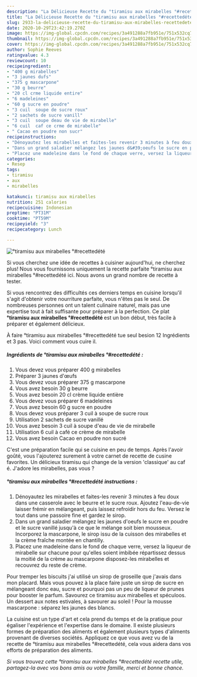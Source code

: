 ```yaml
---
description: "La Délicieuse Recette du °tiramisu aux mirabelles °#recettedété"
title: "La Délicieuse Recette du °tiramisu aux mirabelles °#recettedété"
slug: 2933-la-delicieuse-recette-du-tiramisu-aux-mirabelles-recettedete
date: 2020-10-29T23:42:19.270Z
image: https://img-global.cpcdn.com/recipes/3a491288a7fb951e/751x532cq70/tiramisu-aux-mirabelles-recettedete-photo-principale-de-la-recette.jpg
thumbnail: https://img-global.cpcdn.com/recipes/3a491288a7fb951e/751x532cq70/tiramisu-aux-mirabelles-recettedete-photo-principale-de-la-recette.jpg
cover: https://img-global.cpcdn.com/recipes/3a491288a7fb951e/751x532cq70/tiramisu-aux-mirabelles-recettedete-photo-principale-de-la-recette.jpg
author: Sophie Reeves
ratingvalue: 4.3
reviewcount: 10
recipeingredient:
- "400 g mirabelles"
- "3 jaunes dufs"
- "375 g mascarpone"
- "30 g beurre"
- "20 cl crme liquide entire"
- "6 madeleines"
- "60 g sucre en poudre"
- "3 cuil  soupe de sucre roux"
- "2 sachets de sucre vanill"
- "3 cuil  soupe deau de vie de mirabelle"
- "6 cuil  caf ce crme de mirabelle"
- " Cacao en poudre non sucr"
recipeinstructions:
- "Dénoyautez les mirabelles et faites-les revenir 3 minutes à feu doux dans une casserole avec le beurre et le sucre roux. Ajoutez l&#39;eau-de-vie laisser frémir en mélangeant, puis laissez refroidir hors du feu. Versez le tout dans une passoire fine et gardez le sirop."
- "Dans un grand saladier mélangez les jaunes d&#39;oeufs le sucre en poudre et le sucre vanillé jusqu&#39;à ce que le mélange soit bien mousseux. Incorporez la mascarpone, le sirop issu de la cuisson des mirabelles et la crème fraîche montée en chantilly."
- "Placez une madeleine dans le fond de chaque verre, versez la liqueur de mirabelle sur chacune pour qu&#39;elles soient imbibée répartissez dessus la moitié de la crème au mascarpone disposez-les mirabelles et recouvrez du reste de crème."
categories:
- Resep
tags:
- tiramisu
- aux
- mirabelles

katakunci: tiramisu aux mirabelles 
nutrition: 251 calories
recipecuisine: Indonesian
preptime: "PT31M"
cooktime: "PT59M"
recipeyield: "3"
recipecategory: Lunch

---
```



![°tiramisu aux mirabelles °#recettedété](https://img-global.cpcdn.com/recipes/3a491288a7fb951e/751x532cq70/tiramisu-aux-mirabelles-recettedete-photo-principale-de-la-recette.jpg)

Si vous cherchez une idée de recettes à cuisiner aujourd'hui, ne cherchez plus! Nous vous fournissons uniquement la recette parfaite °tiramisu aux mirabelles °#recettedété ici. Nous avons un grand nombre de recette à tester.

Si vous rencontrez des difficultés ces derniers temps en cuisine lorsqu'il s'agit d'obtenir votre nourriture parfaite, vous n'êtes pas le seul. De nombreuses personnes ont un talent culinaire naturel, mais pas une expertise tout à fait suffisante pour préparer à la perfection. Ce plat <strong> °tiramisu aux mirabelles °#recettedété </strong> est un bon début, très facile à préparer et également délicieux.

<!--inarticleads1-->

À faire °tiramisu aux mirabelles °#recettedété tue seul besion 12 Ingrédients et 3 pas. Voici comment vous cuire il.

##### Ingrédients de °tiramisu aux mirabelles °#recettedété :

1. Vous devez vous préparer 400 g mirabelles
1. Préparer 3 jaunes d&#39;œufs
1. Vous devez vous préparer 375 g mascarpone
1. Vous avez besoin 30 g beurre
1. Vous avez besoin 20 cl crème liquide entière
1. Vous devez vous préparer 6 madeleines
1. Vous avez besoin 60 g sucre en poudre
1. Vous devez vous préparer 3 cuil à soupe de sucre roux
1. Utilisation 2 sachets de sucre vanillé
1. Vous avez besoin 3 cuil à soupe d&#39;eau de vie de mirabelle
1. Utilisation 6 cuil à café ce crème de mirabelle
1. Vous avez besoin  Cacao en poudre non sucré


C&#39;est une préparation facile qui se cuisine en peu de temps. Après l&#39;avoir goûté, vous l&#39;ajouterez surement à votre carnet de recette de cusine favorites. Un délicieux tiramisu qui change de la version &#39;classique&#39; au caf é. J&#39;adore les mirabelles, pas vous ? 

<!--inarticleads2-->

##### °tiramisu aux mirabelles °#recettedété instructions :

1. Dénoyautez les mirabelles et faites-les revenir 3 minutes à feu doux dans une casserole avec le beurre et le sucre roux. Ajoutez l&#39;eau-de-vie laisser frémir en mélangeant, puis laissez refroidir hors du feu. Versez le tout dans une passoire fine et gardez le sirop.
1. Dans un grand saladier mélangez les jaunes d&#39;oeufs le sucre en poudre et le sucre vanillé jusqu&#39;à ce que le mélange soit bien mousseux. Incorporez la mascarpone, le sirop issu de la cuisson des mirabelles et la crème fraîche montée en chantilly.
1. Placez une madeleine dans le fond de chaque verre, versez la liqueur de mirabelle sur chacune pour qu&#39;elles soient imbibée répartissez dessus la moitié de la crème au mascarpone disposez-les mirabelles et recouvrez du reste de crème.


Pour tremper les biscuits j&#39;ai utilisé un sirop de groseille que j&#39;avais dans mon placard. Mais vous pouvez à la place faire juste un sirop de sucre en mélangeant donc eau, sucre et pourquoi pas un peu de liqueur de prunes pour booster le parfum. Savourez ce tiramisu aux mirabelles et spéculoos. Un dessert aux notes estivales, à savourer au soleil ! Pour la mousse mascarpone : séparez les jaunes des blancs. 

<!--inarticleads1-->

<p>
La cuisine est un type d'art et cela prend du temps et de la pratique pour égaliser l'expérience et l'expertise dans le domaine. Il existe plusieurs formes de préparation des aliments et également plusieurs types d'aliments provenant de diverses sociétés. Appliquez ce que vous avez vu de la recette de °tiramisu aux mirabelles °#recettedété, cela vous aidera dans vos efforts de préparation des aliments.
</p>

<p>
<i>Si vous trouvez cette °tiramisu aux mirabelles °#recettedété recette utile, partagez-la avec vos bons amis ou votre famille, merci et bonne chance.</i>
</p>
